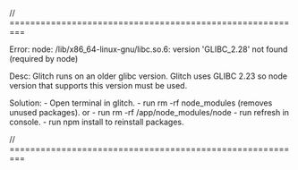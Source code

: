 // =========================================================

Error: node: /lib/x86_64-linux-gnu/libc.so.6: version 'GLIBC_2.28' not found (required by node)

Desc: Glitch runs on an older glibc version. Glitch uses GLIBC 2.23 so node version
      that supports this version must be used.
      
Solution:
    - Open terminal in glitch.
    - run rm -rf node_modules (removes unused packages).
    or
    - run rm -rf /app/node_modules/node
    - run refresh in console.
    - run npm install to reinstall packages.
    
// =========================================================